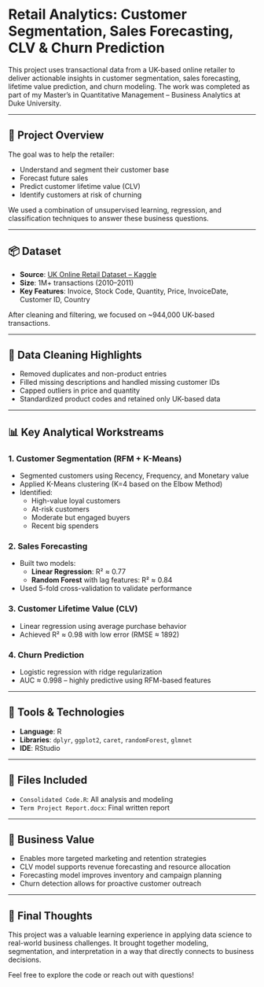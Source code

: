# Retail Analytics: Customer Segmentation, Sales Forecasting, CLV & Churn Prediction

This project uses transactional data from a UK-based online retailer to deliver actionable insights in customer segmentation, sales forecasting, lifetime value prediction, and churn modeling. The work was completed as part of my Master’s in Quantitative Management – Business Analytics at Duke University.

---

## 📘 Project Overview

The goal was to help the retailer:
- Understand and segment their customer base
- Forecast future sales
- Predict customer lifetime value (CLV)
- Identify customers at risk of churning

We used a combination of unsupervised learning, regression, and classification techniques to answer these business questions.

---

## 📦 Dataset

- **Source**: [UK Online Retail Dataset – Kaggle](https://www.kaggle.com/datasets/shashanks1202/retail-transactions-online-sales-dataset)
- **Size**: 1M+ transactions (2010–2011)
- **Key Features**: Invoice, Stock Code, Quantity, Price, InvoiceDate, Customer ID, Country

After cleaning and filtering, we focused on ~944,000 UK-based transactions.

---

## 🧹 Data Cleaning Highlights

- Removed duplicates and non-product entries
- Filled missing descriptions and handled missing customer IDs
- Capped outliers in price and quantity
- Standardized product codes and retained only UK-based data

---

## 📊 Key Analytical Workstreams

### 1. Customer Segmentation (RFM + K-Means)
- Segmented customers using Recency, Frequency, and Monetary value
- Applied K-Means clustering (K=4 based on the Elbow Method)
- Identified:
  - High-value loyal customers
  - At-risk customers
  - Moderate but engaged buyers
  - Recent big spenders

### 2. Sales Forecasting
- Built two models:
  - **Linear Regression**: R² ≈ 0.77
  - **Random Forest** with lag features: R² ≈ 0.84
- Used 5-fold cross-validation to validate performance

### 3. Customer Lifetime Value (CLV)
- Linear regression using average purchase behavior
- Achieved R² ≈ 0.98 with low error (RMSE ≈ 1892)

### 4. Churn Prediction
- Logistic regression with ridge regularization
- AUC ≈ 0.998 – highly predictive using RFM-based features

---

## 🧠 Tools & Technologies

- **Language**: R
- **Libraries**: `dplyr`, `ggplot2`, `caret`, `randomForest`, `glmnet`
- **IDE**: RStudio

---

## 📁 Files Included

- `Consolidated Code.R`: All analysis and modeling
- `Term Project Report.docx`: Final written report

---

## 💼 Business Value

- Enables more targeted marketing and retention strategies
- CLV model supports revenue forecasting and resource allocation
- Forecasting model improves inventory and campaign planning
- Churn detection allows for proactive customer outreach

---

## 👋 Final Thoughts

This project was a valuable learning experience in applying data science to real-world business challenges. It brought together modeling, segmentation, and interpretation in a way that directly connects to business decisions.

Feel free to explore the code or reach out with questions!

